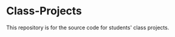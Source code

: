 Class-Projects
==============


This repository is for the source code for students' class projects.
